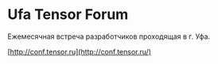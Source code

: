# Ufa Tensor Forum

Ежемесячная встреча разработчиков проходящая в г. Уфа.

[http://conf.tensor.ru](http://conf.tensor.ru/)